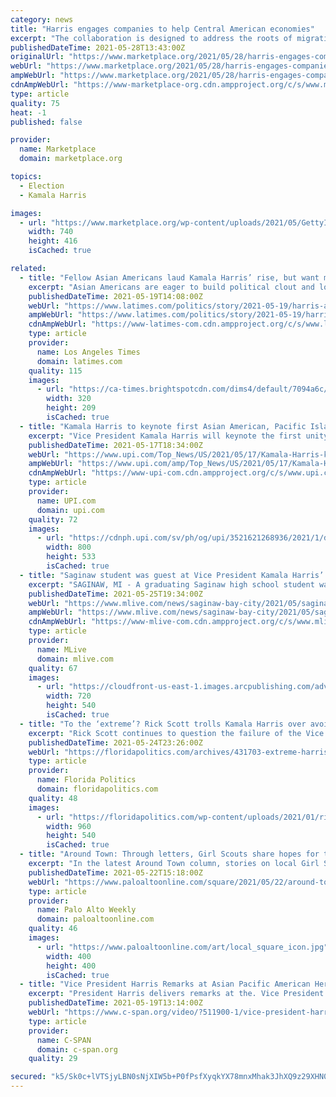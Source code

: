 ```yaml
---
category: news
title: "Harris engages companies to help Central American economies"
excerpt: "The collaboration is designed to address the roots of migration by improving conditions in Central American countries."
publishedDateTime: 2021-05-28T13:43:00Z
originalUrl: "https://www.marketplace.org/2021/05/28/harris-engages-companies-to-help-central-american-economies/"
webUrl: "https://www.marketplace.org/2021/05/28/harris-engages-companies-to-help-central-american-economies/"
ampWebUrl: "https://www.marketplace.org/2021/05/28/harris-engages-companies-to-help-central-american-economies/amp"
cdnAmpWebUrl: "https://www-marketplace-org.cdn.ampproject.org/c/s/www.marketplace.org/2021/05/28/harris-engages-companies-to-help-central-american-economies/amp"
type: article
quality: 75
heat: -1
published: false

provider:
  name: Marketplace
  domain: marketplace.org

topics:
  - Election
  - Kamala Harris

images:
  - url: "https://www.marketplace.org/wp-content/uploads/2021/05/GettyImages-1320384566.jpg?fit=740%2C416"
    width: 740
    height: 416
    isCached: true

related:
  - title: "Fellow Asian Americans laud Kamala Harris’ rise, but want more clout for their communities"
    excerpt: "Asian Americans are eager to build political clout and looking for help to Kamala Harris, the first Asian American vice president. She meets Wednesday with one group."
    publishedDateTime: 2021-05-19T14:08:00Z
    webUrl: "https://www.latimes.com/politics/story/2021-05-19/harris-asian-americans-democrats-voters"
    ampWebUrl: "https://www.latimes.com/politics/story/2021-05-19/harris-asian-americans-democrats-voters?_amp=true"
    cdnAmpWebUrl: "https://www-latimes-com.cdn.ampproject.org/c/s/www.latimes.com/politics/story/2021-05-19/harris-asian-americans-democrats-voters?_amp=true"
    type: article
    provider:
      name: Los Angeles Times
      domain: latimes.com
    quality: 115
    images:
      - url: "https://ca-times.brightspotcdn.com/dims4/default/7094a6c/2147483647/strip/true/crop/840x549+0+0/resize/320x209!/quality/90/?url=https%3A%2F%2Fcalifornia-times-brightspot.s3.amazonaws.com%2F71%2F97%2F7380086a4865a0921e0285a5baf9%2Fpolar-bear.jpg"
        width: 320
        height: 209
        isCached: true
  - title: "Kamala Harris to keynote first Asian American, Pacific Islander unity summit"
    excerpt: "Vice President Kamala Harris will keynote the first unity summit for Asian Americans and Pacific Islanders on Wednesday."
    publishedDateTime: 2021-05-17T18:34:00Z
    webUrl: "https://www.upi.com/Top_News/US/2021/05/17/Kamala-Harris-keynote-AAPI-unity-summit/3521621268936/"
    ampWebUrl: "https://www.upi.com/amp/Top_News/US/2021/05/17/Kamala-Harris-keynote-AAPI-unity-summit/3521621268936/"
    cdnAmpWebUrl: "https://www-upi-com.cdn.ampproject.org/c/s/www.upi.com/amp/Top_News/US/2021/05/17/Kamala-Harris-keynote-AAPI-unity-summit/3521621268936/"
    type: article
    provider:
      name: UPI.com
      domain: upi.com
    quality: 72
    images:
      - url: "https://cdnph.upi.com/sv/ph/og/upi/3521621268936/2021/1/dcf14d32301c165911ccb7e179718d61/v1.5/Kamala-Harris-to-keynote-first-Asian-American-Pacific-Islander-unity-summit.jpg"
        width: 800
        height: 533
        isCached: true
  - title: "Saginaw student was guest at Vice President Kamala Harris’ virtual commencement address"
    excerpt: "SAGINAW, MI - A graduating Saginaw high school student was invited to attend Vice President Kamala Harris’ virtual commencement address, which broadcast on CNN Sunday evening. Mariah Collins was one of a few hundred high school students from around the country to virtually join Harris’ keynote speech as a guest during “Graduation 2021: A CNN Special Event."
    publishedDateTime: 2021-05-25T19:34:00Z
    webUrl: "https://www.mlive.com/news/saginaw-bay-city/2021/05/saginaw-student-was-guest-at-vice-president-kamala-harris-virtual-commencement-address.html"
    ampWebUrl: "https://www.mlive.com/news/saginaw-bay-city/2021/05/saginaw-student-was-guest-at-vice-president-kamala-harris-virtual-commencement-address.html?outputType=amp"
    cdnAmpWebUrl: "https://www-mlive-com.cdn.ampproject.org/c/s/www.mlive.com/news/saginaw-bay-city/2021/05/saginaw-student-was-guest-at-vice-president-kamala-harris-virtual-commencement-address.html?outputType=amp"
    type: article
    provider:
      name: MLive
      domain: mlive.com
    quality: 67
    images:
      - url: "https://cloudfront-us-east-1.images.arcpublishing.com/advancelocal/L6LCI6SEIVAWFAYHDVWNGGXI4Q.jpg"
        width: 720
        height: 540
        isCached: true
  - title: "To the ‘extreme’? Rick Scott trolls Kamala Harris over avoiding Mexican border crisis"
    excerpt: "Rick Scott continues to question the failure of the Vice President to personally survey the crisis at the U.S./Mexican border. On Monday, Scott’s Senate office issued a statement characterizing Kamala Harris ‘ “avoidance” of the border as “getting extreme,"
    publishedDateTime: 2021-05-24T23:26:00Z
    webUrl: "https://floridapolitics.com/archives/431703-extreme-harris/"
    type: article
    provider:
      name: Florida Politics
      domain: floridapolitics.com
    quality: 48
    images:
      - url: "https://floridapolitics.com/wp-content/uploads/2021/01/rick-scott.jpg"
        width: 960
        height: 540
        isCached: true
  - title: "Around Town: Through letters, Girl Scouts share hopes for the country with Kamala Harris"
    excerpt: "In the latest Around Town column, stories on local Girl Scouts contributing to a book of letters to Vice President Kamala Harris, a local teen's skateboard giveaway in East Palo Alto and an alleged dog beating in Palo Alto."
    publishedDateTime: 2021-05-22T15:18:00Z
    webUrl: "https://www.paloaltoonline.com/square/2021/05/22/around-town-through-letters-girl-scouts-share-hopes-for-the-country-with-kamala-harris"
    type: article
    provider:
      name: Palo Alto Weekly
      domain: paloaltoonline.com
    quality: 46
    images:
      - url: "https://www.paloaltoonline.com/art/local_square_icon.jpg"
        width: 400
        height: 400
        isCached: true
  - title: "Vice President Harris Remarks at Asian Pacific American Heritage Month Unity Summit"
    excerpt: "President Harris delivers remarks at the. Vice President Harris delivers remarks at the. Vice President Harris met with members of the Congressional Asian Pacific American Caucus. Vice President Kamala Harris spoke to Democratic lawmakers about the Biden administration’s legislative priorities."
    publishedDateTime: 2021-05-19T13:14:00Z
    webUrl: "https://www.c-span.org/video/?511900-1/vice-president-harris-remarks-asian-pacific-american-heritage-month-unity-summit"
    type: article
    provider:
      name: C-SPAN
      domain: c-span.org
    quality: 29

secured: "k5/Sk0c+lVTSjyLBN0sNjXIW5b+P0fPsfXyqkYX78mnxMhak3JhXQ9z29XHN0m6W7hGvtIukCXeasWfIWE0MFU/fXnJ4dc1blWr2lMe2BzicgbgXuX0px6Vdc7WHcue4uI98X58u6kBTfahig+EabUNtztaat7DmurPA+lYjVJYNuwy/N3OW0gAwBwEFzhvhfvGYRnnWoJWSK7q6PFz4S3kGwBndJdLDqukRNhjJhfYKi9gnEkRTTThFxUMw//2UtqFoLdt3uOifvvVGD2u5NppxtCrkFgRg7OF/lTcytKgUEKa5MvAjQNwLt6qAiAohIjHCkrkB60kN7VRd/mW5AR1erOyt1F10nL3Xrfi0XUs=;iH0FUNBOMGmkMeAW36ZhCA=="
---
```


